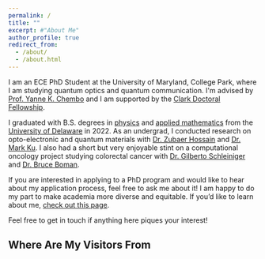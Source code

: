 ```yaml
---
permalink: /
title: ""
excerpt: #"About Me"
author_profile: true
redirect_from: 
  - /about/
  - /about.html
---
```


I am an ECE PhD Student at the University of Maryland, College Park, where I am studying quantum optics and quantum communication. I'm advised by [Prof. Yanne K. Chembo](https://ece.umd.edu/clark/faculty/1031/Yanne-Chembo) and I am supported by the [Clark Doctoral Fellowship](https://eng.umd.edu/clark-doctoral-fellows).

I graduated with B.S. degrees in [physics](https://web.physics.udel.edu/) and [applied mathematics](https://www.mathsci.udel.edu/) from the [University of Delaware](https://www.udel.edu/) in 2022. As an undergrad, I conducted research on opto-electronic and quantum materials with [Dr. Zubaer Hossain](https://sites.google.com/view/zubaer-tamu) and [Dr. Mark Ku](https://mseg.udel.edu/people/mark-ku/). I also had a short but very enjoyable stint on a computational oncology project studying colorectal cancer with [Dr. Gilberto Schleiniger](https://sites.udel.edu/schleini/research-interests/) and [Dr. Bruce Boman](https://christianacare.org/people/bruce-m-boman-md/).

If you are interested in applying to a PhD program and would like to hear about my application process, feel free to ask me about it! I am happy to do my part to make academia more diverse and equitable. If you’d like to learn about me, [check out this page](https://mmayako.github.io/fun/). 

Feel free to get in touch if anything here piques your interest! 


Where Are My Visitors From
------
<script type="text/javascript" id="clustrmaps" src="//clustrmaps.com/map_v2.js?d=ggYrLceAjG68Ukni3raNIiDDvZeUXRgNtdQo3wvCgYU&cl=ffffff&w=a"></script>
